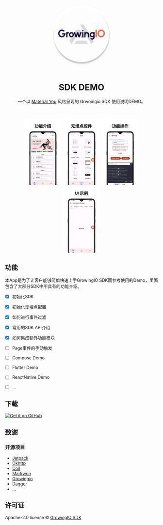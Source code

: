 
<div align="center">  
    <img width="200" height="200" style="display: block; border: 1px solid #f5f5f5; border-radius: 9999px;" src="https://raw.githubusercontent.com/growingio/growingio-sdk-android-demo/master/app/src/main/res/mipmap-xxxhdpi/ic_launcher_round.png">  
</div> 
<br>  
<div align="center">  
    <h1>SDK DEMO</h1>  
    <p>一个以 <a target="_blank" href="https://m3.material.io/">Material You</a> 风格呈现的 Grwoingio SDK 使用说明DEMO。</p>  
    <br/>  
    <br/>  
    <img src="https://raw.githubusercontent.com/growingio/growingio-sdk-android-demo/master/images/feature.jpg" width="24.5%" alt="feature" />  
    <img src="https://raw.githubusercontent.com/growingio/growingio-sdk-android-demo/master/images/ui.jpg" width="24.5%" alt="ui" />  
    <img src="https://raw.githubusercontent.com/growingio/growingio-sdk-android-demo/master/images/logcat.jpg" width="24.5%" alt="feature" />  
    <img src="https://raw.githubusercontent.com/growingio/growingio-sdk-android-demo/master/images/detail.jpg" width="24.5%" alt="feature" />  

</div>  

## 功能

本App是为了让客户能够简单快速上手GrowingIO SDK而参考使用的Demo，里面包含了大部分SDK中所具有的功能介绍。

- [x] 初始化SDK
- [x] 初始化无埋点配置
- [x] 如何进行事件过滤
- [x] 常用的SDK API介绍
- [x] 如何集成额外功能模块
- [ ] Page事件的手动触发
- [ ] Compose Demo
- [ ] Flutter Demo
- [ ] ReactNative Demo
- [ ] ...


## 下载

[<img src="https://s1.ax1x.com/2023/01/12/pSu1a36.png" alt="Get it on GitHub" height="80">](https://github.com/Ashinch/ReadYou/releases)

## 致谢

### 开源项目

- [Jetpack](https://developer.android.google.cn/jetpack/androidx/explorer?hl=en&case=all)
- [Okhttp](https://square.github.io/okhttp/)
- [Coil](https://coil-kt.github.io/coil/)
- [Markwon](https://github.com/noties/Markwon/)
- [Growingio](https://github.com/growingio/)
- [Dagger](https://github.com/google/dagger)
- ...

## 许可证

Apache-2.0 license © [GrowingIO SDK](https://github.com/growingio/growingio-sdk-android-demo/blob/master/LICENSE)